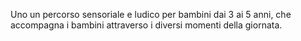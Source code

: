 Uno un percorso sensoriale e ludico per bambini dai 3 ai 5 anni, che accompagna i bambini attraverso i diversi momenti della giornata. 